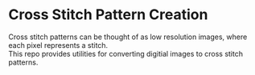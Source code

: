 # Cross Stitch Pattern Creation
Cross stitch patterns can be thought of as low resolution images, where each pixel represents a stitch.\
This repo provides utilities for converting digitial images to cross stitch patterns.
